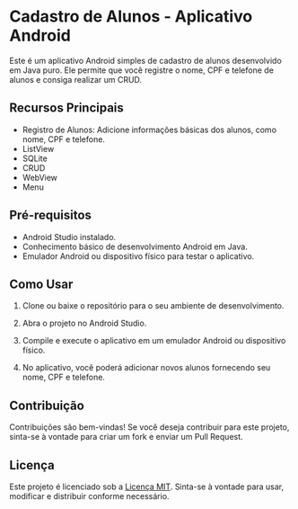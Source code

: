 # Cadastro de Alunos - Aplicativo Android

Este é um aplicativo Android simples de cadastro de alunos desenvolvido em Java puro. Ele permite que você registre o nome, CPF e telefone de alunos e consiga realizar um CRUD.

## Recursos Principais

- Registro de Alunos: Adicione informações básicas dos alunos, como nome, CPF e telefone.
- ListView
- SQLite
- CRUD
- WebView
- Menu

## Pré-requisitos

- Android Studio instalado.
- Conhecimento básico de desenvolvimento Android em Java.
- Emulador Android ou dispositivo físico para testar o aplicativo.

## Como Usar

1. Clone ou baixe o repositório para o seu ambiente de desenvolvimento.

2. Abra o projeto no Android Studio.

3. Compile e execute o aplicativo em um emulador Android ou dispositivo físico.

4. No aplicativo, você poderá adicionar novos alunos fornecendo seu nome, CPF e telefone.

## Contribuição

Contribuições são bem-vindas! Se você deseja contribuir para este projeto, sinta-se à vontade para criar um fork e enviar um Pull Request.

## Licença

Este projeto é licenciado sob a [Licença MIT](LICENSE). Sinta-se à vontade para usar, modificar e distribuir conforme necessário.


